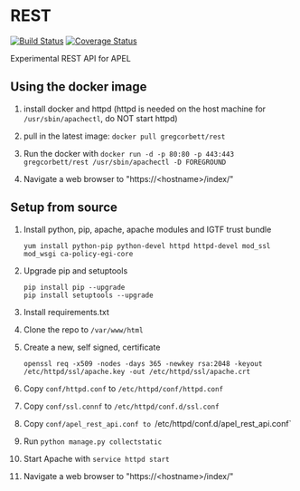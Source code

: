 # REST

[![Build Status](https://travis-ci.org/apel/rest.svg?branch=dev)](https://travis-ci.org/apel/rest)
[![Coverage Status](https://coveralls.io/repos/apel/rest/badge.svg?branch=dev)](https://coveralls.io/github/apel/rest?branch=dev)

Experimental REST API for APEL

## Using the docker image

1. install docker and httpd (httpd is needed on the host machine for `/usr/sbin/apachectl`, do NOT start httpd)

2. pull in the latest image: `docker pull gregcorbett/rest`

3. Run the docker with `docker run -d -p 80:80 -p 443:443 gregcorbett/rest /usr/sbin/apachectl -D FOREGROUND`

4. Navigate a web browser to "https://\<hostname\>/index/"

## Setup from source

1. Install python, pip, apache, apache modules and IGTF trust bundle
    ```
    yum install python-pip python-devel httpd httpd-devel mod_ssl mod_wsgi ca-policy-egi-core
    ```
    
2. Upgrade pip and setuptools
    ```
    pip install pip --upgrade
    pip install setuptools --upgrade
    ```
    
3. Install requirements.txt

4. Clone the repo to `/var/www/html`

5. Create a new, self signed, certificate
    ```
    openssl req -x509 -nodes -days 365 -newkey rsa:2048 -keyout /etc/httpd/ssl/apache.key -out /etc/httpd/ssl/apache.crt
    ```
6. Copy `conf/httpd.conf` to `/etc/httpd/conf/httpd.conf` 

7. Copy `conf/ssl.connf` to `/etc/httpd/conf.d/ssl.conf`

8. Copy `conf/apel_rest_api.conf to `/etc/httpd/conf.d/apel_rest_api.conf`

9. Run `python manage.py collectstatic`

10. Start Apache with `service httpd start`

11. Navigate a web browser to "https://\<hostname\>/index/"
